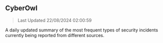 ## CyberOwl 
> Last Updated 22/08/2024 02:00:59 


A daily updated summary of the most frequent types of security incidents currently being reported from different sources.

